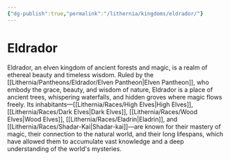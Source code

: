 ```yaml
---
{"dg-publish":true,"permalink":"/lithernia/kingdoms/eldrador/"}
---
```



# Eldrador

Eldrador,  an elven kingdom of ancient forests and magic,  is a realm of ethereal beauty and timeless wisdom.  Ruled by the [[Lithernia/Pantheons/Eldrador/Elven Pantheon\|Elven Pantheon]],  who embody the grace,  beauty,  and wisdom of nature,  Eldrador is a place of ancient trees,  whispering waterfalls,  and hidden groves where magic flows freely.  Its inhabitants—[[Lithernia/Races/High Elves\|High Elves]],  [[Lithernia/Races/Dark Elves\|Dark Elves]],  [[Lithernia/Races/Wood Elves\|Wood Elves]],  [[Lithernia/Races/Eladrin\|Eladrin]],  and [[Lithernia/Races/Shadar-Kai\|Shadar-kai]]—are known for their mastery of magic,  their connection to the natural world,  and their long lifespans,  which have allowed them to accumulate vast knowledge and a deep understanding of the world's mysteries. 
